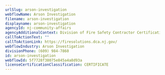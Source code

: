 ```yaml
---
urlSlug: arson-investigation
webflowName: Arson Investigation
filename: arson-investigation
displayname: arson-investigation
agencyId: nj-community-affairs
agencyAdditionalContext: Division of Fire Safety Contractor Certification Unit
callToActionText: ""
callToActionLink: https://firesolutions.dca.nj.gov/
webflowIndustry: Arson Investigation
divisionPhone: (609) 984-7860
id: arson-investigation
webflowId: 5f7728f38075e845a4a8d93a
licenseCertificationClassification: CERTIFICATE
---
```

